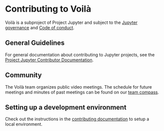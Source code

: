 # Contributing to Voilà

Voilà is a subproject of Project Jupyter and subject to the [Jupyter governance](https://github.com/jupyter/governance) and [Code of conduct](https://github.com/jupyter/governance/blob/master/conduct/code_of_conduct.md).

## General Guidelines

For general documentation about contributing to Jupyter projects, see the [Project Jupyter Contributor Documentation](https://jupyter.readthedocs.io/en/latest/contributing/content-contributor.html).

## Community

The Voilà team organizes public video meetings. The schedule for future meetings and minutes of past meetings can be found on our [team compass](https://voila-dashboards.github.io/).

## Setting up a development environment

Check out the instructions in the [contributing documentation](https://voila.readthedocs.io/en/latest/contribute.html) to setup a local environment.
